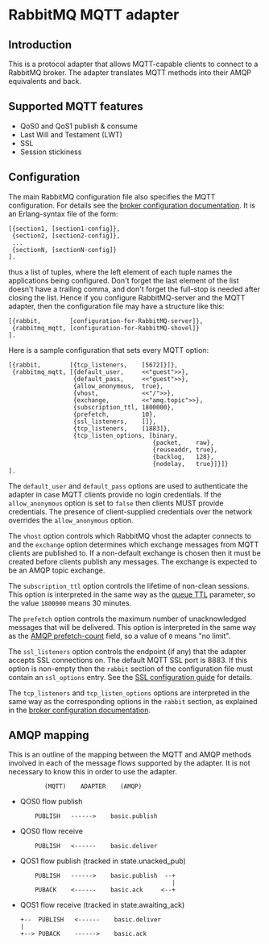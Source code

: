 # RabbitMQ MQTT adapter

## Introduction

This is a protocol adapter that allows MQTT-capable clients to
connect to a RabbitMQ broker. The adapter translates MQTT
methods into their AMQP equivalents and back.

## Supported MQTT features

* QoS0 and QoS1 publish & consume
* Last Will and Testament (LWT)
* SSL
* Session stickiness

## Configuration

The main RabbitMQ configuration file also specifies the MQTT
configuration. For details see the [broker configuration documentation](http://www.rabbitmq.com/configure.html).
It is an Erlang-syntax file of the form:

    [{section1, [section1-config]},
     {section2, [section2-config]},
     ...
     {sectionN, [sectionN-config]}
    ].

thus a list of tuples, where the left element of each tuple names the
applications being configured. Don't forget the last element of the
list doesn't have a trailing comma, and don't forget the full-stop is
needed after closing the list. Hence if you configure RabbitMQ-server
and the MQTT adapter, then the configuration file may have a
structure like this:

    [{rabbit,        [configuration-for-RabbitMQ-server]},
     {rabbitmq_mqtt, [configuration-for-RabbitMQ-shovel]}
    ].

Here is a sample configuration that sets every MQTT option:

    [{rabbit,        [{tcp_listeners,    [5672]}]},
     {rabbitmq_mqtt, [{default_user,     <<"guest">>},
                      {default_pass,     <<"guest">>},
                      {allow_anonymous,  true},
                      {vhost,            <<"/">>},
                      {exchange,         <<"amq.topic">>},
                      {subscription_ttl, 1800000},
                      {prefetch,         10},
                      {ssl_listeners,    []},
                      {tcp_listeners,    [1883]},
                      {tcp_listen_options, [binary,
                                            {packet,    raw},
                                            {reuseaddr, true},
                                            {backlog,   128},
                                            {nodelay,   true}]}]}
    ].

The `default_user` and `default_pass` options are used to authenticate
the adapter in case MQTT clients provide no login credentials. If the
`allow_anonymous` option is set to `false` then clients MUST provide credentials.
The presence of client-supplied credentials over the network overrides
the `allow_anonymous` option.

The `vhost` option controls which RabbitMQ vhost the adapter connects to and the
`exchange` option determines which exchange messages from MQTT clients are published
to. If a non-default exchange is chosen then it must be created before clients
publish any messages. The exchange is expected to be an AMQP topic exchange.

The `subscription_ttl` option controls the lifetime of non-clean sessions. This
option is interpreted in the same way as the [queue TTL](http://www.rabbitmq.com/ttl.html#queue-ttl)
parameter, so the value `1800000` means 30 minutes.

The `prefetch` option controls the maximum number of unacknowledged messages that
will be delivered. This option is interpreted in the same way as the [AMQP prefetch-count](http://www.rabbitmq.com/amqp-0-9-1-reference.html#basic.qos.prefetch-count)
field, so a value of `0` means "no limit".

The `ssl_listeners` option controls the endpoint (if any) that the adapter accepts
SSL connections on. The default MQTT SSL port is 8883. If this option is non-empty
then the `rabbit` section of the configuration file must contain an `ssl_options`
entry. See the [SSL configuration guide](http://www.rabbitmq.com/ssl.html) for
details.

The `tcp_listeners` and `tcp_listen_options` options are interpreted in the same way
as the corresponding options in the `rabbit` section, as explained in the
[broker configuration documentation](http://www.rabbitmq.com/configure.html).

## AMQP mapping

This is an outline of the mapping between the MQTT and AMQP
methods involved in each of the message flows supported by
the adapter. It is not necessary to know this in order
to use the adapter.

              (MQTT)    ADAPTER    (AMQP)

*    QOS0 flow publish

             PUBLISH   ------>    basic.publish

*    QOS0 flow receive

             PUBLISH   <------    basic.deliver

*    QOS1 flow publish (tracked in state.unacked\_pub)

             PUBLISH   ------>    basic.publish  --+
                                                   |
             PUBACK    <------    basic.ack     <--+

*   QOS1 flow receive (tracked in state.awaiting\_ack)

        +--  PUBLISH   <------    basic.deliver
        |
        +--> PUBACK    ------>    basic.ack

